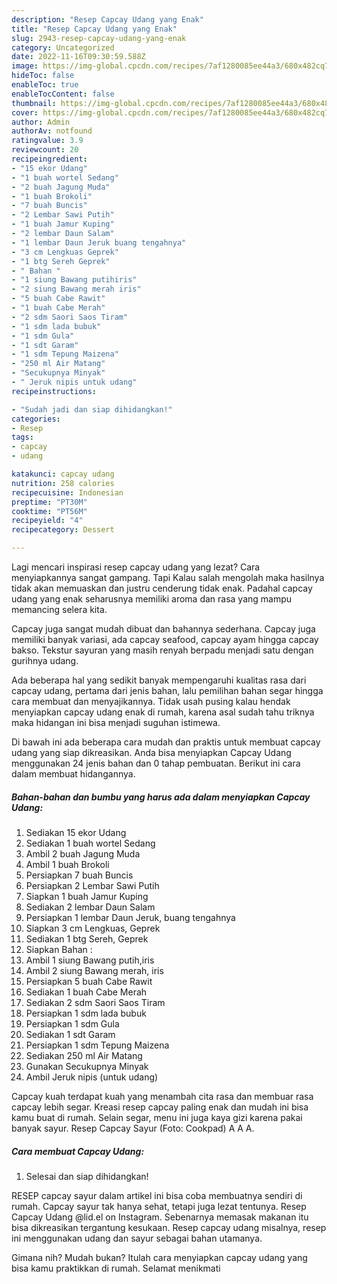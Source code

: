 ```yaml
---
description: "Resep Capcay Udang yang Enak"
title: "Resep Capcay Udang yang Enak"
slug: 2943-resep-capcay-udang-yang-enak
category: Uncategorized
date: 2022-11-16T09:30:59.588Z
image: https://img-global.cpcdn.com/recipes/7af1280085ee44a3/680x482cq70/capcay-udang-foto-resep-utama.jpg
hideToc: false
enableToc: true
enableTocContent: false
thumbnail: https://img-global.cpcdn.com/recipes/7af1280085ee44a3/680x482cq70/capcay-udang-foto-resep-utama.jpg
cover: https://img-global.cpcdn.com/recipes/7af1280085ee44a3/680x482cq70/capcay-udang-foto-resep-utama.jpg
author: Admin
authorAv: notfound
ratingvalue: 3.9
reviewcount: 20
recipeingredient:
- "15 ekor Udang"
- "1 buah wortel Sedang"
- "2 buah Jagung Muda"
- "1 buah Brokoli"
- "7 buah Buncis"
- "2 Lembar Sawi Putih"
- "1 buah Jamur Kuping"
- "2 lembar Daun Salam"
- "1 lembar Daun Jeruk buang tengahnya"
- "3 cm Lengkuas Geprek"
- "1 btg Sereh Geprek"
- " Bahan "
- "1 siung Bawang putihiris"
- "2 siung Bawang merah iris"
- "5 buah Cabe Rawit"
- "1 buah Cabe Merah"
- "2 sdm Saori Saos Tiram"
- "1 sdm lada bubuk"
- "1 sdm Gula"
- "1 sdt Garam"
- "1 sdm Tepung Maizena"
- "250 ml Air Matang"
- "Secukupnya Minyak"
- " Jeruk nipis untuk udang"
recipeinstructions:

- "Sudah jadi dan siap dihidangkan!"
categories:
- Resep
tags:
- capcay
- udang

katakunci: capcay udang 
nutrition: 258 calories
recipecuisine: Indonesian
preptime: "PT30M"
cooktime: "PT56M"
recipeyield: "4"
recipecategory: Dessert

---
```



Lagi mencari inspirasi resep capcay udang yang lezat? Cara menyiapkannya sangat gampang. Tapi Kalau salah mengolah maka hasilnya tidak akan memuaskan dan justru cenderung tidak enak. Padahal capcay udang yang enak seharusnya memiliki aroma dan rasa yang mampu memancing selera kita.


Capcay juga sangat mudah dibuat dan bahannya sederhana. Capcay juga memiliki banyak variasi, ada capcay seafood, capcay ayam hingga capcay bakso. Tekstur sayuran yang masih renyah berpadu menjadi satu dengan gurihnya udang.

Ada beberapa hal yang sedikit banyak mempengaruhi kualitas rasa dari capcay udang, pertama dari jenis bahan, lalu pemilihan bahan segar hingga cara membuat dan menyajikannya. Tidak usah pusing kalau hendak menyiapkan capcay udang enak di rumah, karena asal sudah tahu triknya maka hidangan ini bisa menjadi suguhan istimewa.


Di bawah ini ada beberapa cara mudah dan praktis untuk membuat capcay udang yang siap dikreasikan. Anda bisa menyiapkan Capcay Udang menggunakan 24 jenis bahan dan 0 tahap pembuatan. Berikut ini cara dalam membuat hidangannya.

<!--inarticleads1-->

##### Bahan-bahan dan bumbu yang harus ada dalam menyiapkan Capcay Udang:

1. Sediakan 15 ekor Udang
1. Sediakan 1 buah wortel Sedang
1. Ambil 2 buah Jagung Muda
1. Ambil 1 buah Brokoli
1. Persiapkan 7 buah Buncis
1. Persiapkan 2 Lembar Sawi Putih
1. Siapkan 1 buah Jamur Kuping
1. Sediakan 2 lembar Daun Salam
1. Persiapkan 1 lembar Daun Jeruk, buang tengahnya
1. Siapkan 3 cm Lengkuas, Geprek
1. Sediakan 1 btg Sereh, Geprek
1. Siapkan  Bahan :
1. Ambil 1 siung Bawang putih,iris
1. Ambil 2 siung Bawang merah, iris
1. Persiapkan 5 buah Cabe Rawit
1. Sediakan 1 buah Cabe Merah
1. Sediakan 2 sdm Saori Saos Tiram
1. Persiapkan 1 sdm lada bubuk
1. Persiapkan 1 sdm Gula
1. Sediakan 1 sdt Garam
1. Persiapkan 1 sdm Tepung Maizena
1. Sediakan 250 ml Air Matang
1. Gunakan Secukupnya Minyak
1. Ambil  Jeruk nipis (untuk udang)


Capcay kuah terdapat kuah yang menambah cita rasa dan membuar rasa capcay lebih segar. Kreasi resep capcay paling enak dan mudah ini bisa kamu buat di rumah. Selain segar, menu ini juga kaya gizi karena pakai banyak sayur. Resep Capcay Sayur (Foto: Cookpad) A A A. 

<!--inarticleads2-->

##### Cara membuat Capcay Udang:


1. Selesai dan siap dihidangkan!

RESEP capcay sayur dalam artikel ini bisa coba membuatnya sendiri di rumah. Capcay sayur tak hanya sehat, tetapi juga lezat tentunya. Resep Capcay Udang @lid.el on Instagram. Sebenarnya memasak makanan itu bisa dikreasikan tergantung kesukaan. Resep capcay udang misalnya, resep ini menggunakan udang dan sayur sebagai bahan utamanya. 

Gimana nih? Mudah bukan? Itulah cara menyiapkan capcay udang yang bisa kamu praktikkan di rumah. Selamat menikmati
